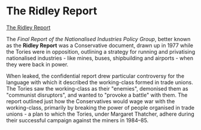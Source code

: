 # The Ridley Report
[The Ridley Report](https://kittensyzygy.github.io/ridleyreport/)

The *Final Report of the Nationalised Industries Policy Group*, better known as the **Ridley Report** was a Conservative document, drawn up in 1977 while the Tories were in opposition, outlining a strategy for running and privatising nationalised industries - like mines, buses, shipbuilding and airports - when they were back in power.

When leaked, the confidential report drew particular controversy for the language with which it described the working-class formed in trade unions. The Tories saw the working-class as their "enemies", demonised them as "communist disruptors", and wanted to "provoke a battle" with them. The report outlined just how the Conservatives would wage war with the working-class, primarily by breaking the power of people organised in trade unions - a plan to which the Tories, under Margaret Thatcher, adhere during their successful campaign against the miners in 1984–85.
